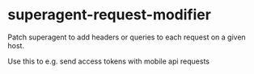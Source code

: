 # superagent-request-modifier

Patch superagent to add headers or queries to each request on a given host.

Use this to e.g. send access tokens with mobile api requests
 